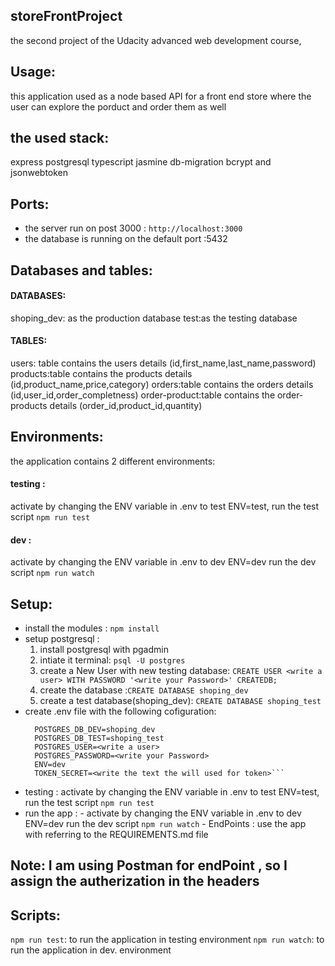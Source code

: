 ## storeFrontProject
the second project of the Udacity advanced web development course,



## Usage:
this application used as a node based API for a front end store where the user can explore the porduct and order them as well



## the used stack:
express
postgresql
typescript
jasmine
db-migration
bcrypt and jsonwebtoken



## Ports:
- the server run on post 3000 : ```http://localhost:3000```
 - the database is running on the default port :5432



## Databases and tables:
#### DATABASES:
shoping_dev: as the production database
test:as the testing database
#### TABLES:
users: table contains the users details (id,first_name,last_name,password)
products:table contains the products details (id,product_name,price,category)
orders:table contains the orders details (id,user_id,order_completness)
order-product:table contains the order-products details (order_id,product_id,quantity)

## Environments:
  the application contains 2 different environments:

  #### testing :
   activate by changing the ENV variable in .env to test ENV=test, run the test script ```npm run test```

  #### dev :
   activate by changing the ENV variable in .env to dev ENV=dev run the dev script ```npm run watch```

## Setup:
  - install the modules : ```npm install```
  - setup postgresql :
     1. install postgresql with pgadmin
     2. intiate it terminal: ```psql -U postgres```
     3. create a New User with new testing database: ```CREATE USER <write a user> WITH PASSWORD '<write your Password>' CREATEDB;``` 
     4. create the database :```CREATE DATABASE shoping_dev``` 
     5. create a test database(shoping_dev):  ```CREATE DATABASE shoping_test```
  - create .env file with the following cofiguration:
      ```POSTGRES_HOST=localhost
        POSTGRES_DB_DEV=shoping_dev
        POSTGRES_DB_TEST=shoping_test
        POSTGRES_USER=<write a user>
        POSTGRES_PASSWORD=<write your Password>
        ENV=dev
        TOKEN_SECRET=<write the text the will used for token>```

  - testing :
         activate by changing the ENV variable in .env to test ENV=test, run the test script ```npm run test```
  - run the app :
         - activate by changing the ENV variable in .env to dev ENV=dev run the dev script ```npm run watch```
         - EndPoints :
         use the app with referring to the REQUIREMENTS.md file

  ## Note: I am using Postman for endPoint , so I assign the autherization in the headers

   
      
      
## Scripts:
  ```npm run test```: to run the application in testing environment 
  ```npm run watch```: to run the application in dev. environment

